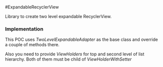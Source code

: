 #ExpandableRecyclerView

Library to create two level expandable RecyclerView.

### Implementation

This POC uses *TwoLevelExpandableAdapter* as the base class and override a couple of methods there.

Also you need to provide *ViewHolders* for top and second level of list hierarchy. Both of them must be child of *ViewHolderWithSetter*
